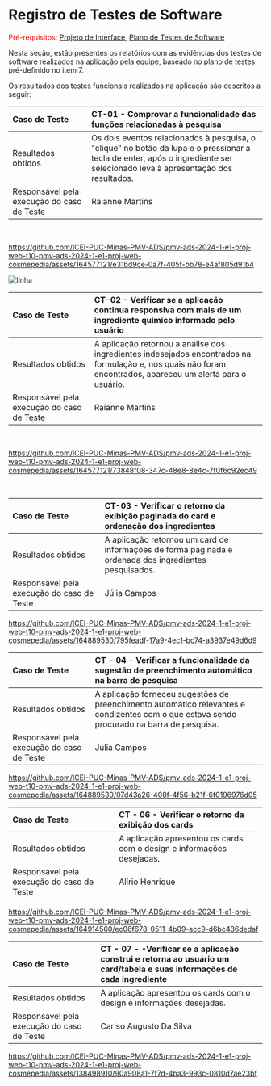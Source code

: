 # Registro de Testes de Software

<span style="color:red">Pré-requisitos: <a href="https://github.com/ICEI-PUC-Minas-PMV-ADS/pmv-ads-2024-1-e1-proj-web-t10-pmv-ads-2024-1-e1-proj-web-cosmepedia/blob/main/documentos/04-Projeto%20de%20Interface.md"> Projeto de Interface</a></span>, <a href="https://github.com/ICEI-PUC-Minas-PMV-ADS/pmv-ads-2024-1-e1-proj-web-t10-pmv-ads-2024-1-e1-proj-web-cosmepedia/blob/main/documentos/07-Plano%20de%20Testes%20de%20Software.md"> Plano de Testes de Software</a>

Nesta seção, estão presentes os relatórios com as evidências dos testes de software realizados na aplicação pela equipe, baseado no plano de testes pré-definido no item 7.

Os resultados dos testes funcionais realizados na aplicação são descritos a seguir:

|Caso de Teste    | CT-01 - Comprovar a funcionalidade das funções relacionadas à pesquisa |
|:---|:---|
| Resultados obtidos | Os dois eventos relacionados à pesquisa, o "clique" no botão da lupa e o pressionar a tecla de enter, após o ingrediente ser selecionado leva à apresentação dos resultados.  |
| Responsável pela execução do caso de Teste | Raianne Martins|

<br>

https://github.com/ICEI-PUC-Minas-PMV-ADS/pmv-ads-2024-1-e1-proj-web-t10-pmv-ads-2024-1-e1-proj-web-cosmepedia/assets/164577121/e31bd9ce-0a7f-405f-bb78-e4af805d91b4



![linha](https://github.com/ICEI-PUC-Minas-PMV-ADS/pmv-ads-2024-1-e1-proj-web-t10-pmv-ads-2024-1-e1-proj-web-cosmepedia/assets/164577121/c25a90ef-354f-4d71-bfe0-d4f5d3eca34c)





|Caso de Teste    | CT-02 - Verificar se a aplicação continua responsiva com mais de um ingrediente químico informado pelo usuário |
|:---|:---|
| Resultados obtidos | A aplicação retornou a análise dos ingredientes indesejados encontrados na formulação e, nos quais não foram encontrados, apareceu um alerta para o usuário.  |
| Responsável pela execução do caso de Teste | Raianne Martins |

<br>

https://github.com/ICEI-PUC-Minas-PMV-ADS/pmv-ads-2024-1-e1-proj-web-t10-pmv-ads-2024-1-e1-proj-web-cosmepedia/assets/164577121/73848f08-347c-48e8-8e4c-7f0f6c92ec49

<br>

|Caso de Teste    | CT-03 - Verificar o retorno da exibição paginada do card e ordenação dos ingredientes |
|:---|:---|
| Resultados obtidos | A aplicação retornou um card de informações de forma paginada e ordenada dos ingredientes pesquisados.  |
| Responsável pela execução do caso de Teste | Júlia Campos |



https://github.com/ICEI-PUC-Minas-PMV-ADS/pmv-ads-2024-1-e1-proj-web-t10-pmv-ads-2024-1-e1-proj-web-cosmepedia/assets/164889530/795feadf-17a9-4ec1-bc74-a3937e49d6d9



|Caso de Teste    | CT - 04 - Verificar a funcionalidade da sugestão de preenchimento automático na barra de pesquisa |
|:---|:---|
| Resultados obtidos |  A aplicação forneceu sugestões de preenchimento automático relevantes e condizentes com o que estava sendo procurado na barra de pesquisa.  |
| Responsável pela execução do caso de Teste | Júlia Campos |




https://github.com/ICEI-PUC-Minas-PMV-ADS/pmv-ads-2024-1-e1-proj-web-t10-pmv-ads-2024-1-e1-proj-web-cosmepedia/assets/164889530/07d43a26-408f-4f56-b21f-6f0196976d05

|Caso de Teste    |CT - 06 - Verificar o retorno da exibição dos cards|
|:---|:---|
| Resultados obtidos |  A aplicação apresentou os cards com o design e informações desejadas.  |
| Responsável pela execução do caso de Teste | Alírio Henrique|



https://github.com/ICEI-PUC-Minas-PMV-ADS/pmv-ads-2024-1-e1-proj-web-t10-pmv-ads-2024-1-e1-proj-web-cosmepedia/assets/164914560/ec06f678-0511-4b09-acc9-d6bc436dedaf

|Caso de Teste    |CT - 07 - -Verificar se a aplicação construi e retorna ao usuário um card/tabela e suas informações de cada ingrediente|
|:---|:---|
| Resultados obtidos |  A aplicação apresentou os cards com o design e informações desejadas.  |
| Responsável pela execução do caso de Teste |Carlso Augusto Da Silva|




https://github.com/ICEI-PUC-Minas-PMV-ADS/pmv-ads-2024-1-e1-proj-web-t10-pmv-ads-2024-1-e1-proj-web-cosmepedia/assets/138498910/90a908a1-7f7d-4ba3-993c-0810d7ae23bf



